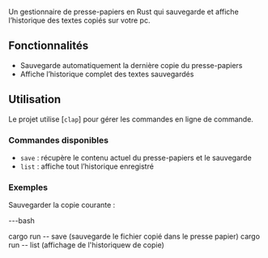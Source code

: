 
Un gestionnaire de presse-papiers en Rust qui sauvegarde et affiche l’historique des textes copiés sur votre pc.

## Fonctionnalités

- Sauvegarde automatiquement la dernière copie du presse-papiers
- Affiche l’historique complet des textes sauvegardés

## Utilisation

Le projet utilise [`clap`] pour gérer les commandes en ligne de commande.

### Commandes disponibles

- `save` : récupère le contenu actuel du presse-papiers et le sauvegarde
- `list` : affiche tout l’historique enregistré

### Exemples

Sauvegarder la copie courante :

---bash

cargo run -- save   (sauvegarde le fichier copié dans le presse papier)
cargo run -- list   (affichage de l'historiquew de copie)

